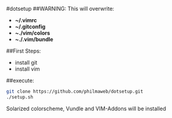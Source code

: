 #dotsetup
##WARNING: This will overwrite:
* __~/.vimrc__
* __~/.gitconfig__
* __~./vim/colors__
* __~./.vim/bundle__

##First Steps:
* install git
* install vim

##execute:
```bash
git clone https://github.com/philmaweb/dotsetup.git
./setup.sh
```
Solarized colorscheme, Vundle and VIM-Addons will be installed 
